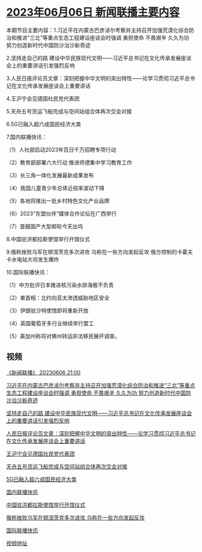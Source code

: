 # [2023年06月06日 新闻联播主要内容](https://tv.cctv.com/lm/xwlb/day/20230606.shtml)

本期节目主要内容：1.习近平在内蒙古巴彦淖尔考察并主持召开加强荒漠化综合防治和推进“三北”等重点生态工程建设座谈会时强调 勇担使命 不畏艰辛 久久为功 努力创造新时代中国防沙治沙新奇迹

2.坚持走自己的路 建设中华民族现代文明——习近平总书记在文化传承发展座谈会上的重要讲话引发强烈反响

3.人民日报评论员文章：深刻把握中华文明的突出特性——论学习贯彻习近平总书记在文化传承发展座谈会上重要讲话

4.王沪宁会见德国社民党代表团

5.天舟五号货运飞船完成与空间站组合体再次交会对接

6.5G已融入超六成国民经济大类

7.国内联播快讯：

（1）人社部启动2023年百日千万招聘专项行动

（2）教育部部署六大行动 推进师德集中学习教育工作

（3）长三角一体化发展最新成果发布

（4）我国儿童青少年总体近视率波动下降

（5）各地将推出一批乡村特色文化产业品牌

（6）2023“东盟伙伴”媒体合作论坛在广西举行

（7）首艘国产大型邮轮今天出坞

8.中国驻洪都拉斯使馆举行开馆仪式

9.俄称挫败乌军在顿涅茨克多次进攻 乌称在一些方向发起反攻 俄方控制的卡霍夫卡水电站大坝发生爆炸

10.国际联播快讯：

（1）中方批评日本推进核污染水排海极不负责

（2）柬首相：北约向亚太渗透威胁地区安全

（3）伊朗驻沙特使馆即将重新开放

（4）英国葡萄牙多行业继续举行罢工

（5）美加州称将对佛州转运非法移民展开调查。

## 视频

[《新闻联播》 20230606 21:00](https://tv.cctv.com/2023/06/06/VIDECGVbdiRwBizbsPNjnKeq230606.shtml)

[习近平在内蒙古巴彦淖尔考察并主持召开加强荒漠化综合防治和推进“三北”等重点生态工程建设座谈会时强调 勇担使命 不畏艰辛 久久为功 努力创造新时代中国防沙治沙新奇迹](https://tv.cctv.com/2023/06/06/VIDE30bL9wfZheFA0pYFyaO2230606.shtml)

[坚持走自己的路 建设中华民族现代文明——习近平总书记在文化传承发展座谈会上的重要讲话引发强烈反响](https://tv.cctv.com/2023/06/06/VIDEOd4y0eCDJ6SvnCTXQLmo230606.shtml)

[人民日报评论员文章：深刻把握中华文明的突出特性——论学习贯彻习近平总书记在文化传承发展座谈会上重要讲话](https://tv.cctv.com/2023/06/06/VIDEIfzxT9PpFdxI0wgiWQm6230606.shtml)

[王沪宁会见德国社民党代表团](https://tv.cctv.com/2023/06/06/VIDELG18qNgXx7LLPG2kGBXJ230606.shtml)

[天舟五号货运飞船完成与空间站组合体再次交会对接](https://tv.cctv.com/2023/06/06/VIDEQWiCKTbDSwWY1cYC9mYg230606.shtml)

[5G已融入超六成国民经济大类](https://tv.cctv.com/2023/06/06/VIDEAY3TE2BaDvs9WnJ513xJ230606.shtml)

[国内联播快讯](https://tv.cctv.com/2023/06/06/VIDEqewGbzxXmy2pP8otWQJ2230606.shtml)

[中国驻洪都拉斯使馆举行开馆仪式](https://tv.cctv.com/2023/06/06/VIDEUk3yVFwXgf056pobHWVD230606.shtml)

[俄称挫败乌军在顿涅茨克多次进攻 乌称在一些方向发起反攻](https://tv.cctv.com/2023/06/06/VIDE07qS5me5WBXRYkmqKcF6230606.shtml)

[国际联播快讯](https://tv.cctv.com/2023/06/06/VIDESkI3ypFGmVY46IBuT0JH230606.shtml)

[视频地址](https://tv.cctv.com/lm/xwlb/day/20230606.shtml) 


